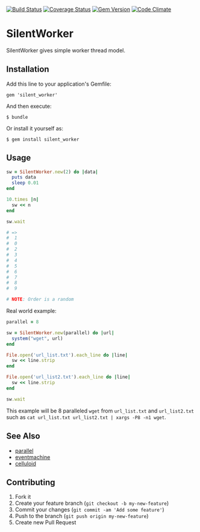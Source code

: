 [![Build Status](https://travis-ci.org/uu59/silent_worker.svg)](https://travis-ci.org/uu59/silent_worker)
[![Coverage Status](https://coveralls.io/repos/uu59/silent_worker/badge.png?branch=master)](https://coveralls.io/r/uu59/silent_worker?branch=master)
[![Gem Version](https://badge.fury.io/rb/silent_worker.svg)](http://badge.fury.io/rb/silent_worker)
[![Code Climate](https://codeclimate.com/github/uu59/silent_worker/badges/gpa.svg)](https://codeclimate.com/github/uu59/silent_worker)

# SilentWorker

SilentWorker gives simple worker thread model.

## Installation

Add this line to your application's Gemfile:

    gem 'silent_worker'

And then execute:

    $ bundle

Or install it yourself as:

    $ gem install silent_worker

## Usage

```ruby
sw = SilentWorker.new(2) do |data|
  puts data
  sleep 0.01
end

10.times |n|
  sw << n
end

sw.wait

# => 
#  1
#  0
#  2
#  3
#  4
#  5
#  6
#  7
#  8
#  9

# NOTE: Order is a random
```

Real world example:

```ruby
parallel = 8

sw = SilentWorker.new(parallel) do |url|
  system("wget", url)
end

File.open('url_list.txt').each_line do |line|
  sw << line.strip
end

File.open('url_list2.txt').each_line do |line|
  sw << line.strip
end

sw.wait
```

This example will be 8 paralleled `wget` from `url_list.txt` and `url_list2.txt` such as `cat url_list.txt url_list2.txt | xargs -P8 -n1 wget`.

## See Also

* [parallel](https://github.com/grosser/parallel)
* [eventmachine](https://github.com/eventmachine/eventmachine)
* [celluloid](https://github.com/celluloid/celluloid)

## Contributing

1. Fork it
2. Create your feature branch (`git checkout -b my-new-feature`)
3. Commit your changes (`git commit -am 'Add some feature'`)
4. Push to the branch (`git push origin my-new-feature`)
5. Create new Pull Request
